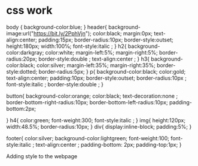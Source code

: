 # css work

body {
    background-color:blue;
}
header{
    background-image:url("https://bit.ly/2PphVjn");
    color:black;
    margin:0px;
    text-align:center;
    padding:15px;
    border-radius:10px;
    border-style:outset;
    height:180px;
    width:100℅;
    font-style:italic ;
}
h2{
    background-color:darkgray;
    color:white;
    margin-left:5%;
    margin-right:5%;
    border-radius:20px;
    border-style:double ;
    text-align:center ;
}
h3{
    background-color:black;
    color:silver;
    margin-left:35%;
    margin-right:35%;
    border-style:dotted;
    border-radius:5px;
}
p{
    background-color:black;
    color:gold;
    text-align:center;
    padding:10px;
    border-style:outset;
    border-radius:10px ;
    font-style:italic ;
    border-style:double ;
}

button{
    background-color:orange;
    color:black;
    text-decoration:none ;
    border-bottom-right-radius:10px;
    border-bottom-left-radius:10px;
    padding-bottom:2px;
    
}
h4{
    color:green;
    font-weight:300;
    font-style:italic ;
}
img{
    height:120px;
    width:48.5%;
    border-radius:10px;
}
div{
    display:inline-block;
    padding:5%;
}

footer{
    color:silver;
    background-color:lightgreen;
    font-weight:100;
    font-style:italic ;
    text-align:center ;
    padding-bottom: 2px;
    padding-top:1px;
}



Adding style to the webpage
